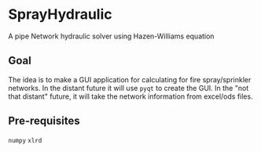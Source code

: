 # SprayHydraulic
A pipe Network hydraulic solver using Hazen-Williams equation

## Goal
The idea is to make a GUI application for calculating for fire spray/sprinkler networks.
In the distant future it will use `pyqt` to create the GUI. In the "not that distant" future, it will take
the network information from excel/ods files.

## Pre-requisites
`numpy`
`xlrd`
